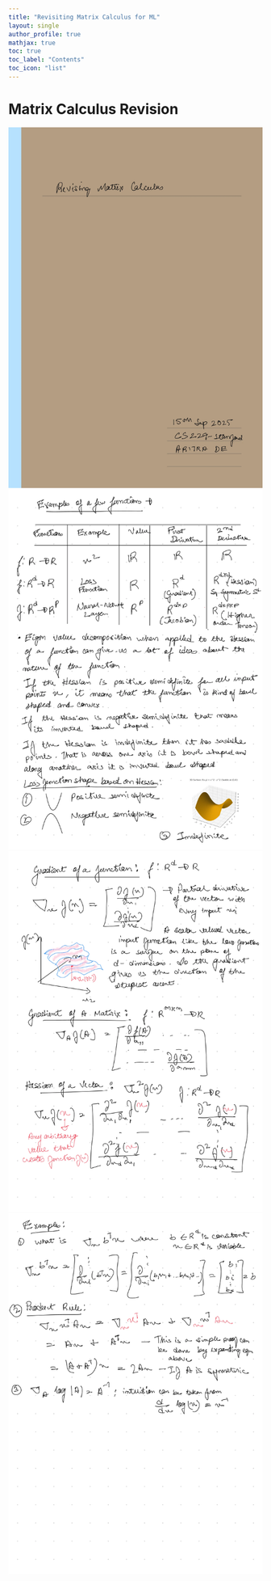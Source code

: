 ```yaml
---
title: "Revisiting Matrix Calculus for ML"
layout: single
author_profile: true
mathjax: true
toc: true
toc_label: "Contents"
toc_icon: "list"
---
```


# Matrix Calculus Revision
![Matrix_Calculus_Revision_1](/assets/images/Matrix_Calculus/Matrix_Calculus_Revision-1.webp)
![Matrix_Calculus_Revision_2](/assets/images/Matrix_Calculus/Matrix_Calculus_Revision-2.webp)
![Matrix_Calculus_Revision_3](/assets/images/Matrix_Calculus/Matrix_Calculus_Revision-3.webp)
![Matrix_Calculus_Revision_4](/assets/images/Matrix_Calculus/Matrix_Calculus_Revision-4.webp)
